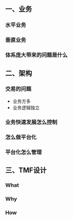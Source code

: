## 一、业务

### 水平业务

### 垂直业务

### 体系庞大带来的问题是什么

## 二、架构

### 交易的问题

* 业务方多
* 业务逻辑独立

### 业务快速发展怎么控制

### 怎么做平台化

### 平台化怎么管理

## 三、TMF设计

### What

### Why

### How



